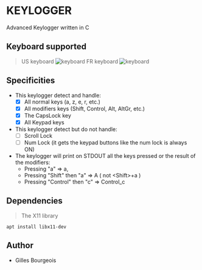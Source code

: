 # KEYLOGGER
Advanced Keylogger written in C

## Keyboard supported
> US keyboard ![keyboard](/img/USKEYBORAD.jpg)
> FR keyboard ![keyboard](/img/FRKAYBOARD.jpg)

## Specificities
- This keylogger detect and handle:
  - [x] All normal keys (a, z, e, r, etc.)
  - [x] All modifiers keys (Shift, Control, Alt, AltGr, etc.)
  - [x] The CapsLock key
  - [x] All Keypad keys

- This keylogger detect but do not handle:
  - [ ] Scroll Lock
  - [ ] Num Lock (it gets the keypad buttons like the num lock is always ON)

- The keylogger will print on STDOUT all the keys pressed or the result of the modifiers:
  - Pressing "a"              => a,
  - Pressing "Shift" then "a" => A  ( not \<Shift\>+a )
  - Pressing "Control" then "c" => Control_c

## Dependencies
> The X11 library
```
apt install libx11-dev
```
## Author
- Gilles Bourgeois
